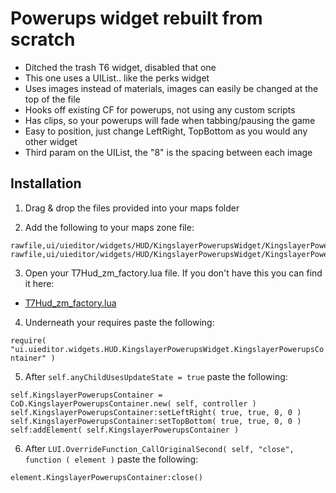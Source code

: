 # Powerups widget rebuilt from scratch
- Ditched the trash T6 widget, disabled that one
- This one uses a UIList.. like the perks widget
- Uses images instead of materials, images can easily be changed at the top of the file
- Hooks off existing CF for powerups, not using any custom scripts
- Has clips, so your powerups will fade when tabbing/pausing the game
- Easy to position, just change LeftRight, TopBottom as you would any other widget
- Third param on the UIList, the "8" is the spacing between each image

## Installation
1) Drag & drop the files provided into your maps folder

2) Add the following to your maps zone file:

```
rawfile,ui/uieditor/widgets/HUD/KingslayerPowerupsWidget/KingslayerPowerupsContainer.lua
rawfile,ui/uieditor/widgets/HUD/KingslayerPowerupsWidget/KingslayerPowerupsListItem.lua
```

3) Open your T7Hud_zm_factory.lua file. If you don't have this you can find it here:
- [T7Hud_zm_factory.lua](https://github.com/KingslayerKyle/t7-lua/blob/main/ui/uieditor/menus/hud/T7Hud_zm_factory.lua)

4) Underneath your requires paste the following:

`require( "ui.uieditor.widgets.HUD.KingslayerPowerupsWidget.KingslayerPowerupsContainer" )`

5) After `self.anyChildUsesUpdateState = true` paste the following:

```
self.KingslayerPowerupsContainer = CoD.KingslayerPowerupsContainer.new( self, controller )
self.KingslayerPowerupsContainer:setLeftRight( true, true, 0, 0 )
self.KingslayerPowerupsContainer:setTopBottom( true, true, 0, 0 )
self:addElement( self.KingslayerPowerupsContainer )
```

6) After `LUI.OverrideFunction_CallOriginalSecond( self, "close", function ( element )` paste the following:

`element.KingslayerPowerupsContainer:close()`
